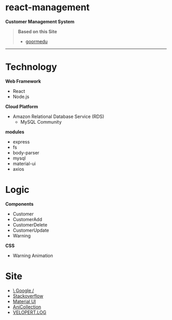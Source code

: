 # react-management
**Customer Management System**

> **Based on this Site**
> * [goormedu](https://edu.goorm.io/learn/lecture/11817/react%EC%99%80-node-js%EB%A5%BC-%ED%99%9C%EC%9A%A9%ED%95%9C-%EA%B3%A0%EA%B0%9D-%EA%B4%80%EB%A6%AC-%EC%8B%9C%EC%8A%A4%ED%85%9C-%EA%B0%9C%EB%B0%9C)

---

# Technology
**Web Framework**
* React
* Node.js

**Cloud Platform**
* Amazon Relational Database Service (RDS)
  * MySQL Community

**modules**
* express
* fs
* body-parser
* mysql
* material-ui
* axios

# Logic
**Components**
* Customer
* CustomerAdd
* CustomerDelete
* CustomerUpdate
* Warning

**CSS**
* Warning Animation


# Site
* [\ Google /](https://google.com)
* [Stackoverflow](https://stackoverflow.com)
* [Material UI](https://material-ui.com)
* [AniCollection](http://anicollection.github.io)
* [VELOPERT.LOG](https://velopert.com)
